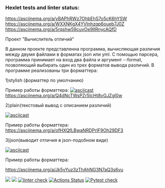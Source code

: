 ### Hexlet tests and linter status:
 https://asciinema.org/a/yBAPhRWz7OhbEhS7o5cK6hYSW
 https://asciinema.org/a/WXXNKgX4YVlnhzqp6oueb7J0Z
 https://asciinema.org/a/5rqshw59cuvOe9IIRnycAQfD

Проект "Вычислитель отличий"

В данном проекте представленна программа, вычисляющая различия между двумя файлами в форматах json или yml.
С помощью парсера, программа принимает на вход два файла и аргумент --format, позволяющий выбирать один из трех форматов вывода различий. 
В программе реализованы три форматтера:

1)stylish (форматтер по умолчанию)

Пример работы форматтера:
[![asciicast](https://asciinema.org/a/Q4dNcTWsPZr5IcHt8vGJZgI0w.svg)](https://asciinema.org/a/Q4dNcTWsPZr5IcHt8vGJZgI0w)
 https://asciinema.org/a/Q4dNcTWsPZr5IcHt8vGJZgI0w


2)plain(текстовый вывод с описанием различий)

[![asciicast](https://asciinema.org/a/ofHXQfLBwaNRDPrIF9Oh29DF3.svg)](https://asciinema.org/a/ofHXQfLBwaNRDPrIF9Oh29DF3)

Пример работы форматтера:
https://asciinema.org/a/ofHXQfLBwaNRDPrIF9Oh29DF3

3)json(выводит отличия в json-подобном виде)

[![asciicast](https://asciinema.org/a/Jk5yYuz3zThAhNG3N7aQ3s6vu.svg)](https://asciinema.org/a/Jk5yYuz3zThAhNG3N7aQ3s6vu)

Пример работы форматтера:

 https://asciinema.org/a/Jk5yYuz3zThAhNG3N7aQ3s6vu




<a href="https://codeclimate.com/github/MarfaNikitina/python-project-lvl2/test_coverage"><img src="https://api.codeclimate.com/v1/badges/a5b198ab73245bf35f42/test_coverage" /></a>
<a href="https://codeclimate.com/github/MarfaNikitina/python-project-lvl2/maintainability"><img src="https://api.codeclimate.com/v1/badges/a5b198ab73245bf35f42/maintainability" /></a>
[![linter check](https://github.com/MarfaNikitina/python-project-lvl2/actions/workflows/hexlet-lint.yml/badge.svg)](https://github.com/MarfaNikitina/python-project-lvl2/actions/workflows/hexlet-lint.yml)
[![Actions Status](https://github.com/MarfaNikitina/python-project-lvl2/workflows/hexlet-check/badge.svg)](https://github.com/MarfaNikitina/python-project-lvl2/actions)
[![Pytest check](https://github.com/MarfaNikitina/python-project-lvl2/actions/workflows/hexlet-pytest.yml/badge.svg)](https://github.com/MarfaNikitina/python-project-lvl2/actions/workflows/hexlet-pytest.yml)